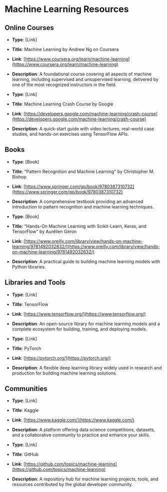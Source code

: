 # Machine Learning Resources

## Online Courses

- **Type**: [Link]
- **Title**: Machine Learning by Andrew Ng on Coursera
- **Link**: [https://www.coursera.org/learn/machine-learning](https://www.coursera.org/learn/machine-learning)
- **Description**: A foundational course covering all aspects of machine learning, including supervised and unsupervised learning, delivered by one of the most recognized instructors in the field.

- **Type**: [Link]
- **Title**: Machine Learning Crash Course by Google
- **Link**: [https://developers.google.com/machine-learning/crash-course](https://developers.google.com/machine-learning/crash-course)
- **Description**: A quick-start guide with video lectures, real-world case studies, and hands-on exercises using TensorFlow APIs.

## Books

- **Type**: [Book]
- **Title**: "Pattern Recognition and Machine Learning" by Christopher M. Bishop
- **Link**: [https://www.springer.com/gp/book/9780387310732](https://www.springer.com/gp/book/9780387310732)
- **Description**: A comprehensive textbook providing an advanced introduction to pattern recognition and machine learning techniques.

- **Type**: [Book]
- **Title**: "Hands-On Machine Learning with Scikit-Learn, Keras, and TensorFlow" by Aurélien Géron
- **Link**: [https://www.oreilly.com/library/view/hands-on-machine-learning/9781492032632/](https://www.oreilly.com/library/view/hands-on-machine-learning/9781492032632/)
- **Description**: A practical guide to building machine learning models with Python libraries.

## Libraries and Tools

- **Type**: [Link]
- **Title**: TensorFlow
- **Link**: [https://www.tensorflow.org/](https://www.tensorflow.org/)
- **Description**: An open-source library for machine learning models and a complete ecosystem for building, training, and deploying models.

- **Type**: [Link]
- **Title**: PyTorch
- **Link**: [https://pytorch.org/](https://pytorch.org/)
- **Description**: A flexible deep learning library widely used in research and production for building machine learning solutions.

## Communities

- **Type**: [Link]
- **Title**: Kaggle
- **Link**: [https://www.kaggle.com/](https://www.kaggle.com/)
- **Description**: A platform offering data science competitions, datasets, and a collaborative community to practice and enhance your skills.

- **Type**: [Link]
- **Title**: GitHub
- **Link**: [https://github.com/topics/machine-learning](https://github.com/topics/machine-learning)
- **Description**: A repository hub for machine learning projects, tools, and resources contributed by the global developer community.
